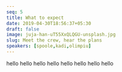 ```yaml
---
seq: 5
title: What to expect
date: 2019-04-30T18:56:37+05:30
draft: false
image: juja-han-uT55XxQLQGU-unsplash.jpg
slug: Meet the crew, hear the plans
speakers: [spoole,kadi,olimpiu]
---
```

hello hello hello hello hello hello hello hello